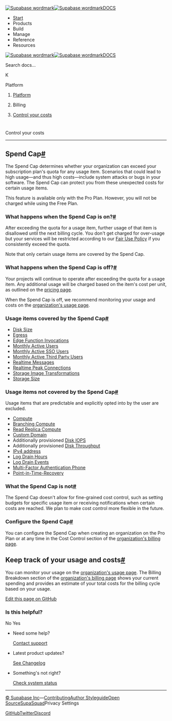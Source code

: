 [![Supabase wordmark](https://supabase.com/docs/_next/image?url=%2Fdocs%2Fsupabase-dark.svg&w=256&q=75&dpl=dpl_5BYG5BkQhU19GEfZfhcgAbeGcRQo)![Supabase wordmark](https://supabase.com/docs/_next/image?url=%2Fdocs%2Fsupabase-light.svg&w=256&q=75&dpl=dpl_5BYG5BkQhU19GEfZfhcgAbeGcRQo)DOCS](https://supabase.com/docs)

-   [Start](https://supabase.com/docs/guides/getting-started)
-   Products
-   Build
-   Manage
-   Reference
-   Resources

[![Supabase wordmark](https://supabase.com/docs/_next/image?url=%2Fdocs%2Fsupabase-dark.svg&w=256&q=75&dpl=dpl_5BYG5BkQhU19GEfZfhcgAbeGcRQo)![Supabase wordmark](https://supabase.com/docs/_next/image?url=%2Fdocs%2Fsupabase-light.svg&w=256&q=75&dpl=dpl_5BYG5BkQhU19GEfZfhcgAbeGcRQo)DOCS](https://supabase.com/docs)

Search docs...

K

Platform

1.  [Platform](https://supabase.com/docs/guides/platform)

3.  Billing

5.  [Control your costs](https://supabase.com/docs/guides/platform/cost-control)

# 

Control your costs

* * *

## Spend Cap[#](#spend-cap)

The Spend Cap determines whether your organization can exceed your subscription plan's quota for any usage item. Scenarios that could lead to high usage—and thus high costs—include system attacks or bugs in your software. The Spend Cap can protect you from these unexpected costs for certain usage items.

This feature is available only with the Pro Plan. However, you will not be charged while using the Free Plan.

### What happens when the Spend Cap is on?[#](#what-happens-when-the-spend-cap-is-on)

After exceeding the quota for a usage item, further usage of that item is disallowed until the next billing cycle. You don't get charged for over-usage but your services will be restricted according to our [Fair Use Policy](https://supabase.com/docs/guides/platform/billing-faq#fair-use-policy) if you consistently exceed the quota.

Note that only certain usage items are covered by the Spend Cap.

### What happens when the Spend Cap is off?[#](#what-happens-when-the-spend-cap-is-off)

Your projects will continue to operate after exceeding the quota for a usage item. Any additional usage will be charged based on the item's cost per unit, as outlined on the [pricing page](https://supabase.com/pricing).

When the Spend Cap is off, we recommend monitoring your usage and costs on the [organization's usage page](https://supabase.com/dashboard/org/_/usage).

### Usage items covered by the Spend Cap[#](#usage-items-covered-by-the-spend-cap)

-   [Disk Size](https://supabase.com/docs/guides/platform/manage-your-usage/disk-size)
-   [Egress](https://supabase.com/docs/guides/platform/manage-your-usage/egress)
-   [Edge Function Invocations](https://supabase.com/docs/guides/platform/manage-your-usage/edge-function-invocations)
-   [Monthly Active Users](https://supabase.com/docs/guides/platform/manage-your-usage/monthly-active-users)
-   [Monthly Active SSO Users](https://supabase.com/docs/guides/platform/manage-your-usage/monthly-active-users-sso)
-   [Monthly Active Third Party Users](https://supabase.com/docs/guides/platform/manage-your-usage/monthly-active-users-third-party)
-   [Realtime Messages](https://supabase.com/docs/guides/platform/manage-your-usage/realtime-messages)
-   [Realtime Peak Connections](https://supabase.com/docs/guides/platform/manage-your-usage/realtime-peak-connections)
-   [Storage Image Transformations](https://supabase.com/docs/guides/platform/manage-your-usage/storage-image-transformations)
-   [Storage Size](https://supabase.com/docs/guides/platform/manage-your-usage/storage-size)

### Usage items not covered by the Spend Cap[#](#usage-items-not-covered-by-the-spend-cap)

Usage items that are predictable and explicitly opted into by the user are excluded.

-   [Compute](https://supabase.com/docs/guides/platform/manage-your-usage/compute)
-   [Branching Compute](https://supabase.com/docs/guides/platform/manage-your-usage/branching)
-   [Read Replica Compute](https://supabase.com/docs/guides/platform/manage-your-usage/read-replicas)
-   [Custom Domain](https://supabase.com/docs/guides/platform/manage-your-usage/custom-domains)
-   Additionally provisioned [Disk IOPS](https://supabase.com/docs/guides/platform/manage-your-usage/disk-iops)
-   Additionally provisioned [Disk Throughput](https://supabase.com/docs/guides/platform/manage-your-usage/disk-throughput)
-   [IPv4 address](https://supabase.com/docs/guides/platform/manage-your-usage/ipv4)
-   [Log Drain Hours](https://supabase.com/docs/guides/platform/manage-your-usage/log-drains#log-drain-hours)
-   [Log Drain Events](https://supabase.com/docs/guides/platform/manage-your-usage/log-drains#log-drain-events)
-   [Multi-Factor Authentication Phone](https://supabase.com/docs/guides/platform/manage-your-usage/advanced-mfa-phone)
-   [Point-in-Time-Recovery](https://supabase.com/docs/guides/platform/manage-your-usage/point-in-time-recovery)

### What the Spend Cap is not[#](#what-the-spend-cap-is-not)

The Spend Cap doesn't allow for fine-grained cost control, such as setting budgets for specific usage item or receiving notifications when certain costs are reached. We plan to make cost control more flexible in the future.

### Configure the Spend Cap[#](#configure-the-spend-cap)

You can configure the Spend Cap when creating an organization on the Pro Plan or at any time in the Cost Control section of the [organization's billing page](https://supabase.com/dashboard/org/_/billing).

## Keep track of your usage and costs[#](#keep-track-of-your-usage-and-costs)

You can monitor your usage on the [organization's usage page](https://supabase.com/dashboard/org/_/usage). The Billing Breakdown section of the [organization's billing page](https://supabase.com/dashboard/org/_/billing) shows your current spending and provides an estimate of your total costs for the billing cycle based on your usage.

[Edit this page on GitHub](https://github.com/supabase/supabase/blob/master/apps/docs/content/guides/platform/cost-control.mdx)

### Is this helpful?

No Yes

-   Need some help?
    
    [Contact support](https://supabase.com/support)
-   Latest product updates?
    
    [See Changelog](https://supabase.com/changelog)
-   Something's not right?
    
    [Check system status](https://status.supabase.com/)

* * *

[© Supabase Inc](https://supabase.com/)—[Contributing](https://github.com/supabase/supabase/blob/master/apps/docs/DEVELOPERS.md)[Author Styleguide](https://github.com/supabase/supabase/blob/master/apps/docs/CONTRIBUTING.md)[Open Source](https://supabase.com/open-source)[SupaSquad](https://supabase.com/supasquad)Privacy Settings

[GitHub](https://github.com/supabase/supabase)[Twitter](https://twitter.com/supabase)[Discord](https://discord.supabase.com/)
